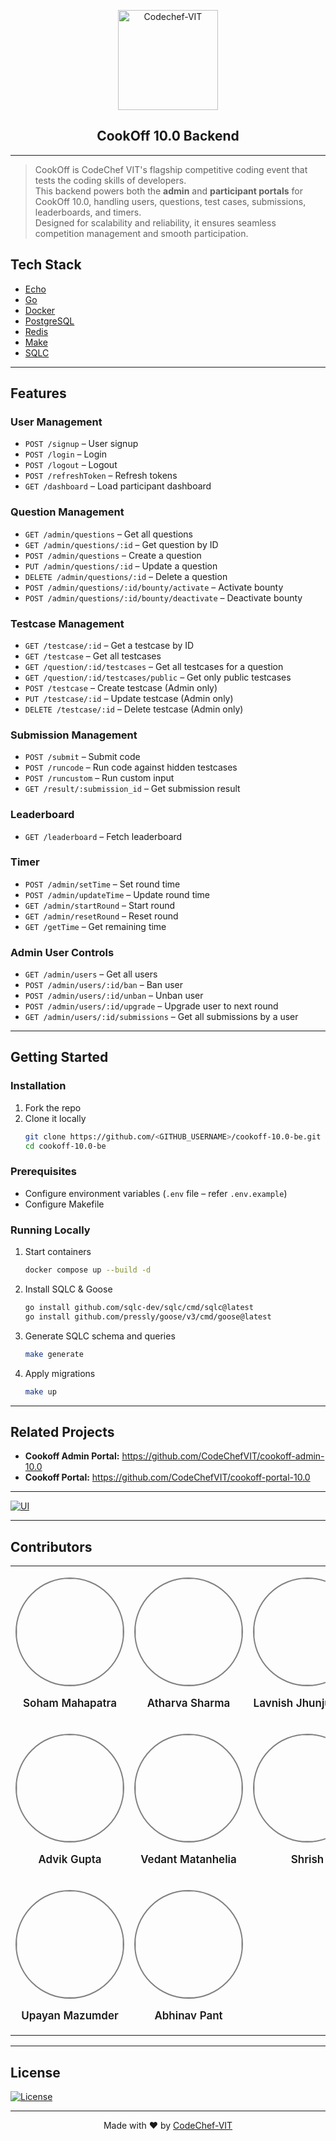 <p align="center">
  <a href="https://www.codechefvit.com" target="_blank">
    <img src="https://i.ibb.co/4J9LXxS/cclogo.png" width=160 title="CodeChef-VIT" alt="Codechef-VIT">
  </a>
</p>

<h2 align="center"> CookOff 10.0 Backend </h2>

---

> CookOff is CodeChef VIT's flagship competitive coding event that tests the coding skills of developers.  
> This backend powers both the **admin** and **participant portals** for CookOff 10.0, handling users, questions, test cases, submissions, leaderboards, and timers.  
> Designed for scalability and reliability, it ensures seamless competition management and smooth participation.



## Tech Stack


- [Echo](https://echo.labstack.com)
- [Go](https://go.dev/)
- [Docker](https://www.docker.com/)
- [PostgreSQL](https://www.postgresql.org/)
- [Redis](https://redis.io/)
- [Make](https://www.gnu.org/software/make/manual/make.html)
- [SQLC](https://github.com/sqlc-dev/sqlc)

---

## Features

### User Management

- `POST /signup` – User signup
- `POST /login` – Login
- `POST /logout` – Logout
- `POST /refreshToken` – Refresh tokens
- `GET /dashboard` – Load participant dashboard

### Question Management

- `GET /admin/questions` – Get all questions
- `GET /admin/questions/:id` – Get question by ID
- `POST /admin/questions` – Create a question
- `PUT /admin/questions/:id` – Update a question
- `DELETE /admin/questions/:id` – Delete a question
- `POST /admin/questions/:id/bounty/activate` – Activate bounty
- `POST /admin/questions/:id/bounty/deactivate` – Deactivate bounty

### Testcase Management

- `GET /testcase/:id` – Get a testcase by ID
- `GET /testcase` – Get all testcases
- `GET /question/:id/testcases` – Get all testcases for a question
- `GET /question/:id/testcases/public` – Get only public testcases
- `POST /testcase` – Create testcase (Admin only)
- `PUT /testcase/:id` – Update testcase (Admin only)
- `DELETE /testcase/:id` – Delete testcase (Admin only)

### Submission Management

- `POST /submit` – Submit code
- `POST /runcode` – Run code against hidden testcases
- `POST /runcustom` – Run custom input
- `GET /result/:submission_id` – Get submission result

### Leaderboard

- `GET /leaderboard` – Fetch leaderboard

### Timer

- `POST /admin/setTime` – Set round time
- `POST /admin/updateTime` – Update round time
- `GET /admin/startRound` – Start round
- `GET /admin/resetRound` – Reset round
- `GET /getTime` – Get remaining time

### Admin User Controls

- `GET /admin/users` – Get all users
- `POST /admin/users/:id/ban` – Ban user
- `POST /admin/users/:id/unban` – Unban user
- `POST /admin/users/:id/upgrade` – Upgrade user to next round
- `GET /admin/users/:id/submissions` – Get all submissions by a user

---

## Getting Started

### Installation

1. Fork the repo
2. Clone it locally
   ```sh
   git clone https://github.com/<GITHUB_USERNAME>/cookoff-10.0-be.git
   cd cookoff-10.0-be
   ```

### Prerequisites

- Configure environment variables (`.env` file – refer `.env.example`)
- Configure Makefile

### Running Locally

1. Start containers
   ```sh
   docker compose up --build -d
   ```

2. Install SQLC & Goose
   ```sh
   go install github.com/sqlc-dev/sqlc/cmd/sqlc@latest
   go install github.com/pressly/goose/v3/cmd/goose@latest
   ```

3. Generate SQLC schema and queries
   ```sh
   make generate
   ```

4. Apply migrations
   ```sh
   make up 
   ```

---

## Related Projects

- **Cookoff Admin Portal:** https://github.com/CodeChefVIT/cookoff-admin-10.0
- **Cookoff Portal:** https://github.com/CodeChefVIT/cookoff-portal-10.0
---


[![UI](https://img.shields.io/badge/User%20Interface-Link%20to%20UI-orange?style=flat-square&logo=appveyor)](https://cookoff24.codechefvit.com/)

---

## Contributors

<table>
  <tr align="center">
    <td>
      <p align="center">
        <a href="https://github.com/Soham-Maha">
          <img src="https://avatars.githubusercontent.com/u/155614230?v=4" width="170" height="170" style="border:2px solid grey; border-radius:50%;">
        </a>
      </p>
      <p style="font-size:17px; font-weight:600;">Soham Mahapatra</p>
    </td>
    <td>
      <p align="center">
        <a href="https://github.com/equestrian2296">
          <img src="https://avatars.githubusercontent.com/equestrian2296" width="170" height="170" style="border:2px solid grey; border-radius:50%;">
        </a>
      </p>
      <p style="font-size:17px; font-weight:600;">Atharva Sharma</p>
    </td>
    <td>
      <p align="center">
        <a href="https://github.com/BrainNotFoundException">
          <img src="https://avatars.githubusercontent.com/BrainNotFoundException" width="170" height="170" style="border:2px solid grey; border-radius:50%;">
        </a>
      </p>
      <p style="font-size:17px; font-weight:600;">Lavnish Jhunjunwala</p>
    </td>
    <td>
      <p align="center">
        <a href="https://github.com/aayushk231">
          <img src="https://avatars.githubusercontent.com/aayushk231" width="170" height="170" style="border:2px solid grey; border-radius:50%;">
        </a>
      </p>
      <p style="font-size:17px; font-weight:600;">Aayush Kushwaha</p>
    </td>
  </tr>
  <tr align="center">
    <td>
      <p align="center">
        <a href="https://github.com/Advik-Gupta">
          <img src="https://avatars.githubusercontent.com/Advik-Gupta" width="170" height="170" style="border:2px solid grey; border-radius:50%;">
        </a>
      </p>
      <p style="font-size:17px; font-weight:600;">Advik Gupta</p>
    </td>
    <td>
      <p align="center">
        <a href="https://github.com/RustyDev24">
          <img src="https://avatars.githubusercontent.com/RustyDev24" width="170" height="170" style="border:2px solid grey; border-radius:50%;">
        </a>
      </p>
      <p style="font-size:17px; font-weight:600;">Vedant Matanhelia</p>
    </td>
    <td>
      <p align="center">
        <a href="https://github.com/Shrish2006">
          <img src="https://avatars.githubusercontent.com/Shrish2006" width="170" height="170" style="border:2px solid grey; border-radius:50%;">
        </a>
      </p>
      <p style="font-size:17px; font-weight:600;">Shrish</p>
    </td>
    <td>
      <p align="center">
        <a href="https://github.com/ASHUTOSH-SWAIN-GIT">
          <img src="https://avatars.githubusercontent.com/ASHUTOSH-SWAIN-GIT" width="170" height="170" style="border:2px solid grey; border-radius:50%;">
        </a>
      </p>
      <p style="font-size:17px; font-weight:600;">Ashutosh Swain</p>
    </td>
  </tr>
  <tr align="center">
    <td>
      <p align="center">
        <a href="https://github.com/upayanmazumder">
          <img src="https://avatars.githubusercontent.com/upayanmazumder" width="170" height="170" style="border:2px solid grey; border-radius:50%;">
        </a>
      </p>
      <p style="font-size:17px; font-weight:600;">Upayan Mazumder</p>
    </td>
    <td>
      <p align="center">
        <a href="https://github.com/abhitrueprogrammer">
          <img src="https://avatars.githubusercontent.com/abhitrueprogrammer" width="170" height="170" style="border:2px solid grey; border-radius:50%;">
        </a>
      </p>
      <p style="font-size:17px; font-weight:600;">Abhinav Pant</p>
    </td>
  </tr>
</table>

---

## License

[![License](https://img.shields.io/badge/license-MIT-blue?style=flat-square)](LICENSE)

---

<p align="center">
  Made with ❤️ by <a href="https://www.codechefvit.com" target="_blank">CodeChef-VIT</a>
</p>
